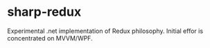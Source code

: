 # sharp-redux

Experimental .net implementation of Redux philosophy. Initial effor is concentrated on MVVM/WPF.